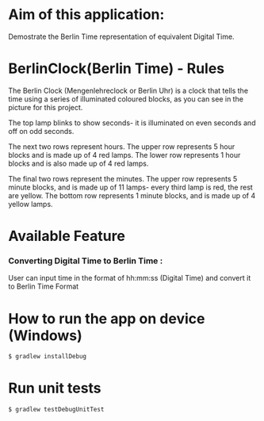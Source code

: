 # Aim of this application:
Demostrate the Berlin Time representation of equivalent Digital Time.

# BerlinClock(Berlin Time) - Rules

The Berlin Clock (Mengenlehreclock or Berlin Uhr) is a clock that tells the time using a series of illuminated coloured blocks, as you can see in the picture for this project.

The top lamp blinks to show seconds- it is illuminated on even seconds and off on odd seconds.

The next two rows represent hours. The upper row represents 5 hour blocks and is made up of 4 red lamps. The lower row represents 1 hour blocks and is also made up of 4 red lamps.

The final two rows represent the minutes. The upper row represents 5 minute blocks, and is made up of 11 lamps- every third lamp is red, the rest are yellow. The bottom row represents 1 minute blocks, and is made up of 4 yellow lamps.

# Available Feature
### Converting Digital Time to Berlin Time :
User can input time in the format of hh:mm:ss (Digital Time) and convert it to Berlin Time Format

# How to run the app on device (Windows)
```sh
$ gradlew installDebug
```
# Run unit tests
```sh
$ gradlew testDebugUnitTest
```

